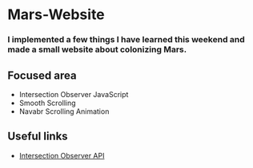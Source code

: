 # Mars-Website

### I implemented a few things I have learned this weekend and made a small website about colonizing Mars.

## Focused area

* Intersection Observer JavaScript
* Smooth Scrolling
* Navabr Scrolling Animation

## Useful links

* [Intersection Observer API](https://developer.mozilla.org/en-US/docs/Web/API/Intersection_Observer_API)
